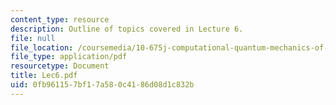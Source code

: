```yaml
---
content_type: resource
description: Outline of topics covered in Lecture 6.
file: null
file_location: /coursemedia/10-675j-computational-quantum-mechanics-of-molecular-and-extended-systems-fall-2004/0fb961157bf17a580c4186d08d1c832b_Lec6.pdf
file_type: application/pdf
resourcetype: Document
title: Lec6.pdf
uid: 0fb96115-7bf1-7a58-0c41-86d08d1c832b
---
```


